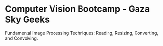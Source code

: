 # Computer Vision Bootcamp - Gaza Sky Geeks

Fundamental Image Processing Techniques: Reading, Resizing, Converting, and Convolving.
